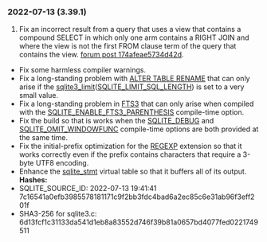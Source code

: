 ### 2022\-07\-13 (3\.39\.1\)

1. Fix an incorrect result from a query that uses a view that contains a compound
 SELECT in which only one arm contains a RIGHT JOIN and where the view is not
 the first FROM clause term of the query that contains the view.
 [forum post 174afeae5734d42d](https://sqlite.org/forum/forumpost/174afeae5734d42d).
- Fix some harmless compiler warnings.
- Fix a long\-standing problem with [ALTER TABLE RENAME](lang_altertable.html#altertabrename) that can only arise
 if the [sqlite3\_limit](c3ref/limit.html)([SQLITE\_LIMIT\_SQL\_LENGTH](c3ref/c_limit_attached.html#sqlitelimitsqllength)) is set to a very small value.
- Fix a long\-standing problem in [FTS3](fts3.html) that can only arise when compiled with
 the [SQLITE\_ENABLE\_FTS3\_PARENTHESIS](compile.html#enable_fts3_parenthesis) compile\-time option.
- Fix the build so that is works when the [SQLITE\_DEBUG](compile.html#debug) and
 [SQLITE\_OMIT\_WINDOWFUNC](compile.html#omit_windowfunc) compile\-time options are both provided at the
 same time.
- Fix the initial\-prefix optimization for the [REGEXP](lang_expr.html#regexp) extension so that it works
 correctly even if the prefix contains characters that require a 3\-byte UTF8
 encoding.
- Enhance the [sqlite\_stmt](stmt.html) virtual table so that it buffers all of its output.
**Hashes:**
- SQLITE\_SOURCE\_ID: 2022\-07\-13 19:41:41 7c16541a0efb3985578181171c9f2bb3fdc4bad6a2ec85c6e31ab96f3eff201f
- SHA3\-256 for sqlite3\.c: 6d13fcf1c31133da541d1eb8a83552d746f39b81a0657bd4077fed0221749511




